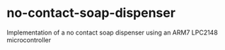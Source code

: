# no-contact-soap-dispenser
Implementation of a no contact soap dispenser using an ARM7 LPC2148 microcontroller
